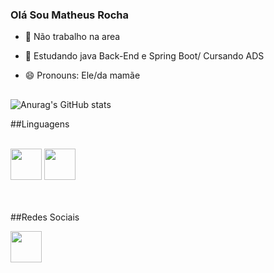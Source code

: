 ### Olá Sou Matheus Rocha




- 🔭 Não trabalho na area
- 🌱 Estudando java Back-End e Spring Boot/ Cursando ADS
- 😄 Pronouns: Ele/da mamãe



  
  ##

![Anurag's GitHub stats](https://github-readme-stats.vercel.app/api?username=matheustak&theme=gruvbox_light&show_icons=true)

          
   ##Linguagens    
   
<div style="display: inline_block"><br>
  <img src="https://cdn.jsdelivr.net/gh/devicons/devicon/icons/java/java-original.svg" height= 50/>
  <img src="https://cdn.jsdelivr.net/gh/devicons/devicon/icons/spring/spring-plain.svg" height= 50 /> 
</div> 


<br>
<br>


   ##Redes Sociais  
     
     
 <div>
 <a href= "https://twitter.com/AlecrimRoc3694" target="_blank"> <img src="https://cdn.jsdelivr.net/gh/devicons/devicon/icons/twitter/twitter-original.svg" height=50/></a>
          
</div>
